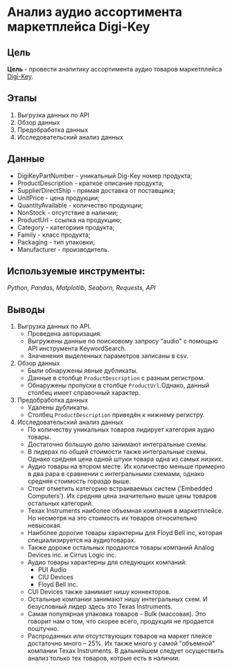 # Анализ аудио ассортимента маркетплейса Digi-Key

## Цель
**Цель** - провести аналитику ассортимента аудио товаров маркетплейса [Digi-Key](https://www.digikey.com/).

## Этапы
1. Выгрузка данных по API
2. Обзор данных
3. Предобработка данных
4. Исследовательский анализ данных

## Данные
- DigiKeyPartNumber - уникальный Dig-Key номер продукта;
- ProductDescription - краткое описание продукта;
- SupplierDirectShip - прямая доставка от поставщика;
- UnitPrice - цена продукции;
- QuantityAvailable - количество продукции;
- NonStock - отсутствие в наличии;
- ProductUrl - ссылка на продукцию;
- Category - категориия продукта;
- Family - класс продукта;
- Packaging - тип упаковки;
- Manufacturer - производитель.

## Используемые инструменты: 
*Python, Pandas, Matplotlib, Seaborn, Requests, API*

## Выводы
1. Выгрузка данных по API.
    - Проведена авторизация.
    - Выгружены данные по поисковому запросу "audio" с помощью API инструмента KeywordSearch.
    - Значенения выделенных параметров записаны в csv.
2. Обзор данных
    - Были обнаружены явные дубликаты.
    - Данные в столбце `ProductDescription` с разным регистром.
    - Обнаружены пропуски в  столбце `ProductUrl`.Однако, данный столбец имеет справочный характер.
3. Предобработка данных
    - Удалены дубликаты.
    - Столбец `ProductDescription` приведён к нижнему регистру.
4. Исследовательский анализ данных
    - По количеству уникальных товаров лидирует категория аудио товары.
    - Достаточно большую долю занимают интегральные схемы.
    - В лидерах по общей стоимости также интегральные схемы. Однако средняя цена одной штуки товара одна из самых низких. 
    - Аудио товары на втором месте. Их количество меньше примерно в два раpа в сравнении с интегральными схемами, однако средняя стоимость гораздо выше.
    - Стоит отметить категорию встраиваемых систем ('Embedded Computers'). Их средняя цена значительно выше цены товаров остальных категорий.
    - Texax Instruments наиболее объемная компания в маркетплейсе. Но несмотря на это стоимость их товаров относительно невысокая.
    - Наиболее дорогие товары характерны для Floyd Bell inc, которая специализируется на аудиотоварах.
    - Также дороже остальных продаются товары компаний Analog Devices inc. и Cirrus Logic inc.
    - Аудио товары характерны для следующих компаний:
        - PUI Audio
        - CIU Devices
        - Floyd Bell inc.
    - CUI Devices также занимает нишу коннекторов.
    - Остальные компании занимают нишу интегральных схем. И безусловный лидер здесь это Texas Instruments.
    - Самая популярная упаковка товаров - Bulk (массовая). Это говорит нам о том, что скорее всего, продукция не продается поштучно.
    - Распроданных или отсутствующих товаров на маркет плейсе достаточно много – 25%. Их также много у самой "объемной" компании Texax Instruments. В дальнейшем следует осуществить анализ только тех товаров, котрые есть в наличии.
